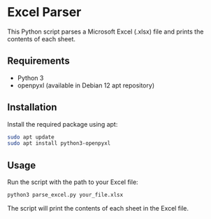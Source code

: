 # Excel Parser

This Python script parses a Microsoft Excel (.xlsx) file and prints the contents of each sheet.

## Requirements

- Python 3
- openpyxl (available in Debian 12 apt repository)

## Installation

Install the required package using apt:

```bash
sudo apt update
sudo apt install python3-openpyxl
```

## Usage

Run the script with the path to your Excel file:

```bash
python3 parse_excel.py your_file.xlsx
```

The script will print the contents of each sheet in the Excel file. 